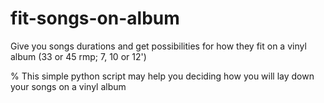 # fit-songs-on-album
Give you songs durations and get possibilities for how they fit on a vinyl album (33 or 45 rmp; 7, 10 or 12')

% This simple python script may help you deciding how you will lay down your songs on a vinyl album
